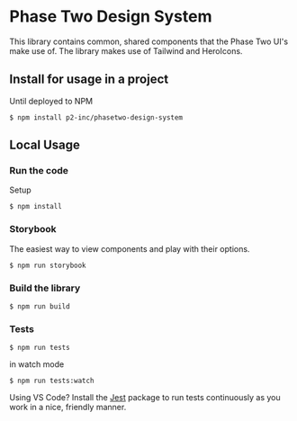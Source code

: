 # Phase Two Design System

This library contains common, shared components that the Phase Two UI's make use of. The library makes use of Tailwind and HeroIcons.

## Install for usage in a project

Until deployed to NPM

```
$ npm install p2-inc/phasetwo-design-system
```

## Local Usage

### Run the code

Setup

```
$ npm install
```

### Storybook

The easiest way to view components and play with their options.

```
$ npm run storybook
```

### Build the library

```
$ npm run build
```

### Tests

```
$ npm run tests
```

in watch mode

```
$ npm run tests:watch
```

Using VS Code? Install the [Jest](https://marketplace.visualstudio.com/items?itemName=Orta.vscode-jest) package to run tests continuously as you work in a nice, friendly manner.
